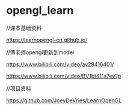 # opengl_learn
 //课本基础资料
 
 https://learnopengl-cn.github.io/
 
 //傅老师opengl更新到model
 
 https://www.bilibili.com/video/av29416401/
 
 https://www.bilibili.com/video/BV1bt411s7ev?p
 
 //项目资料
 
 https://github.com/JoeyDeVries/LearnOpenGL
